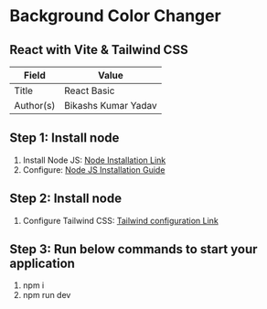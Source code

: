 # Background Color Changer

## React with Vite & Tailwind CSS
|Field|    Value   |
|-----|------------|
|Title|React Basic |
|Author(s)|Bikashs Kumar Yadav|

## Step 1: Install node

1. Install Node JS: [Node Installation Link](https://nodejs.org/en/download/package-manager)
2. Configure: [Node JS Installation Guide](https://nodejs.org/en/learn/getting-started/how-to-install-nodejs)

## Step 2: Install node

1. Configure Tailwind CSS: [Tailwind configuration Link](https://tailwindcss.com/docs/guides/vite)

## Step 3: Run below commands to start your application

1. npm i
2. npm run dev


